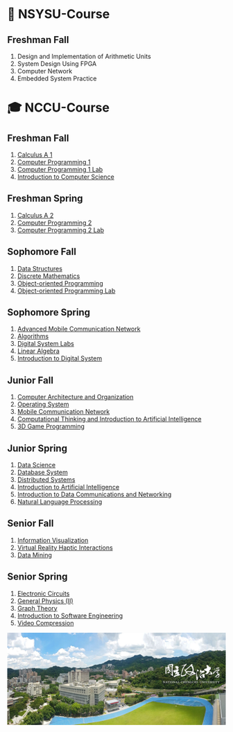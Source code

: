 # 🏫 NSYSU-Course
## Freshman Fall
1. Design and Implementation of Arithmetic Units
2. System Design Using FPGA
3. Computer Network
4. Embedded System Practice

# 🎓 NCCU-Course
## Freshman Fall
1. [Calculus A 1][1.1]
2. [Computer Programming 1][1.2]
3. [Computer Programming 1 Lab][1.3]
4. [Introduction to Computer Science][1.4]

[1.1]:Courses/Semester1/CalculusA1/CalculusA1.md
[1.2]:Courses/Semester1/ComputerProgramming1/ComputerProgramming1.md
[1.3]:Courses/Semester1/ComputerProgramming1Lab/ComputerProgramming1Lab.md
[1.4]:Courses/Semester1/IntroductionToComputerScience/IntroductionToComputerScience.md

## Freshman Spring
1. [Calculus A 2][2.1]
2. [Computer Programming 2][2.2]
3. [Computer Programming 2 Lab][2.3]

[2.1]:Courses/Semester2/CalculusA2/CalculusA2.md
[2.2]:Courses/Semester2/ComputerProgramming2/ComputerProgramming2.md
[2.3]:Courses/Semester2/ComputerProgramming2Lab/ComputerProgramming2Lab.md

## Sophomore Fall
1. [Data Structures][3.1]
2. [Discrete Mathematics][3.2]
3. [Object-oriented Programming][3.3]
4. [Object-oriented Programming Lab][3.4]

[3.1]:Courses/Semester3/DataStructures/DataStructures.md
[3.2]:Courses/Semester3/DiscreteMathematics/DiscreteMathematics.md
[3.3]:Courses/Semester3/ObjectOrientedProgramming/ObjectOrientedProgramming.md
[3.4]:Courses/Semester3/ObjectOrientedProgrammingLab/ObjectOrientedProgrammingLab.md

## Sophomore Spring
1. [Advanced Mobile Communication Network][4.1]
1. [Algorithms][4.2]
2. [Digital System Labs][4.3]
3. [Linear Algebra][4.4]
4. [Introduction to Digital System][4.5]

[4.1]:Courses/Semester4/AdvancedMobileCommunicationNetwork/AdvancedMobileCommunicationNetwork.md
[4.2]:Courses/Semester4/Algorithms/Algorithms.md
[4.3]:Courses/Semester4/DigitalSystemLabs/DigitalSystemLabs.md
[4.4]:Courses/Semester4/LinearAlgebra/LinearAlgebra.md
[4.5]:Courses/Semester4/IntroductionToDigitalSystem/IntroductionToDigitalSystem.md

## Junior Fall
1. [Computer Architecture and Organization][5.1]
2. [Operating System][5.2]
3. [Mobile Communication Network][5.3]
4. [Computational Thinking and Introduction to Artificial Intelligence][5.4]
5. [3D Game Programming][5.5]

[5.1]:Courses/Semester5/ComputerArchitectureAndOrganization/ComputerArchitectureAndOrganization.md
[5.2]:Courses/Semester5/OperatingSystem/OperatingSystem.md
[5.3]:Courses/Semester5/MobileCommunicationNetwork/MobileCommunicationNetwork.md
[5.4]:Courses/Semester5/ComputationalThinkingAndIntroductionToArtificialIntelligence/ComputationalThinkingAndIntroductionToArtificialIntelligence.md
[5.5]:Courses/Semester5/3DGameProgramming/3DGameProgramming.md

## Junior Spring
1. [Data Science][6.1]
2. [Database System][6.2]
3. [Distributed Systems][6.3]
4. [Introduction to Artificial Intelligence][6.4]
5. [Introduction to Data Communications and Networking][6.5]
6. [Natural Language Processing][6.6]

[6.1]:Courses/Semester6/DataScience/DataScience.md
[6.2]:Courses/Semester6/DatabaseSystem/DatabaseSystem.md
[6.3]:Courses/Semester6/DistributedSystems/DistributedSystems.md
[6.4]:Courses/Semester6/IntroductionToArtificialIntelligence/IntroductionToArtificialIntelligence.md
[6.5]:Courses/Semester6/IntroductionToDataCommunicationsAndNetworking/IntroductionToDataCommunicationsAndNetworking.md
[6.6]:Courses/Semester6/NaturalLanguageProcessing

## Senior Fall
1. [Information Visualization][7.1]
2. [Virtual Reality Haptic Interactions][7.2]
3. [Data Mining][7.3]

[7.1]:Courses/Semester7/InformationVisualization/InformationVisualization.md
[7.2]:Courses/Semester7/VirtualRealityHapticInteractions/VirtualRealityHapticInteractions.md
[7.3]:Courses/Semester7/DataMining/DataMining.md

## Senior Spring
1. [Electronic Circuits][8.1]
2. [General Physics (II)][8.2]
3. [Graph Theory][8.3]
4. [Introduction to Software Engineering][8.4]
5. [Video Compression][8.5]

[8.1]:Courses/Semester8/ElectronicCircuits/ElectronicCircuits.md
[8.2]:Courses/Semester8/GeneralPhysics(II)/GeneralPhysics(II).md
[8.3]:Courses/Semester8/GraphTheory/GraphTheory.md
[8.4]:Courses/Semester8/IntroToSWE/IntroToSWE.md
[8.5]:Courses/Semester8/VideoCompression/VideoCompression.md

![University](Images/Uni.jpg)